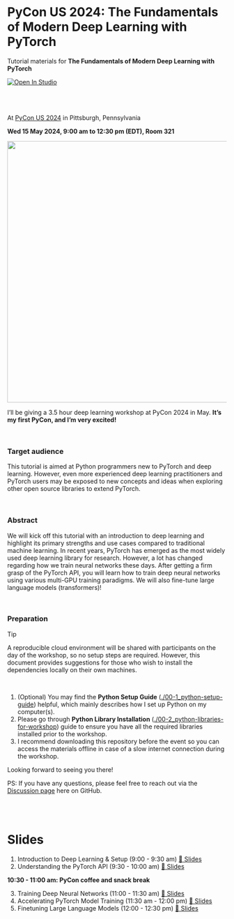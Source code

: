 # PyCon US 2024: The Fundamentals of Modern Deep Learning with PyTorch
Tutorial materials for **The Fundamentals of Modern Deep Learning with PyTorch**

<a target="_blank" href="https://lightning.ai/lightning-ai/studios/dl-pycon2024">
  <img src="https://pl-bolts-doc-images.s3.us-east-2.amazonaws.com/app-2/studio-badge.svg" alt="Open In Studio"/>
</a>

<br>
<br>
<br>
<br>

At [PyCon US 2024](https://us.pycon.org/2024/) in Pittsburgh, Pennsylvania

**Wed 15 May 2024, 9:00 am to 12:30 pm (EDT), Room 321**

<img src="https://sebastianraschka.com/images/talks/2024-pycon-cover.webp" width=600>

I’ll be giving a 3.5 hour deep learning workshop at PyCon 2024 in May. **It’s my first PyCon, and I’m very excited!**

&nbsp;
### Target audience

This tutorial is aimed at Python programmers new to PyTorch and deep learning. However, even more experienced deep learning practitioners and PyTorch users may be exposed to new concepts and ideas when exploring other open source libraries to extend PyTorch.

&nbsp;
### Abstract

We will kick off this tutorial with an introduction to deep learning and highlight its primary strengths and use cases compared to traditional machine learning. In recent years, PyTorch has emerged as the most widely used deep learning library for research. However, a lot has changed regarding how we train neural networks these days. After getting a firm grasp of the PyTorch API, you will learn how to train deep neural networks using various multi-GPU training paradigms. We will also fine-tune large language models (transformers)!

&nbsp;
### Preparation

> [!TIP]
> A reproducible cloud environment will be shared with participants on the day of the workshop, so no setup steps are required. However, this document provides suggestions for those who wish to install the dependencies locally on their own machines.

&nbsp;

1. (Optional) You may find the **Python Setup Guide** ([./00-1_python-setup-guide](./00-1_python-setup-guide)) helpful, which mainly describes how I set up Python on my computer(s).
2. Please go through **Python Library Installation** ([./00-2_python-libraries-for-workshop](./00-2_python-libraries-for-workshop)) guide to ensure you have all the required libraries installed prior to the workshop.
3. I recommend downloading this repository before the event so you can access the materials offline in case of a slow internet connection during the workshop.

Looking forward to seeing you there!

PS: If you have any questions, please feel free to reach out via the [Discussion page](https://github.com/rasbt/pycon2024/discussions) here on GitHub.

<br>
<br>



# Slides

1. Introduction to Deep Learning & Setup (9:00 - 9:30 am) [🔗 Slides](https://sebastianraschka.com/pdf/pycon2024/01_intro-to-deeplearning_compressed.pdf)
2. Understanding the PyTorch API (9:30 - 10:00 am) [🔗 Slides](https://sebastianraschka.com/pdf/pycon2024/02_pytorch-api_compressed.pdf)

**10:30 - 11:00 am: PyCon coffee and snack break**

3. Training Deep Neural Networks (11:00 - 11:30 am) [🔗 Slides](https://sebastianraschka.com/pdf/pycon2024/03_training-dnns_compressed.pdf)
4. Accelerating PyTorch Model Training (11:30 am - 12:00 pm) [🔗 Slides](https://sebastianraschka.com/pdf/pycon2024/04-accelerating-pytorch_compressed.pdf)
5. Finetuning Large Language Models (12:00 - 12:30 pm) [🔗 Slides](https://sebastianraschka.com/pdf/pycon2024/05_finetuning-llms_compressed.pdf)

